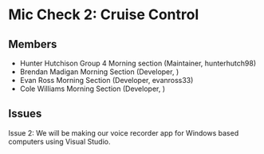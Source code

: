 # Mic Check 2: Cruise Control
## Members  
- Hunter Hutchison Group 4 Morning section (Maintainer, hunterhutch98)  
- Brendan Madigan Morning Section (Developer, )  
- Evan Ross Morning Section (Developer, evanross33)  
- Cole Williams Morning Section (Developer, )  

## Issues  

Issue 2: We will be making our voice recorder app for Windows based computers using Visual Studio.  
